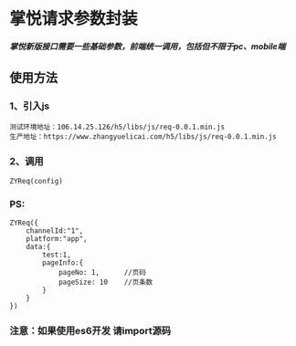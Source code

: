 # 掌悦请求参数封装
##### 掌悦新版接口需要一些基础参数，前端统一调用，包括但不限于pc、mobile端
## 使用方法
### 1、引入js 
	测试环境地址：106.14.25.126/h5/libs/js/req-0.0.1.min.js
	生产地址：https://www.zhangyuelicai.com/h5/libs/js/req-0.0.1.min.js
### 2、调用
	ZYReq(config)
### PS:
	ZYReq({
		channelId:"1",
		platform:"app",
		data:{
			test:1,
			pageInfo:{
				pageNo: 1,      //页码
        		pageSize: 10    //页条数
			}
		}
	})
### 注意：如果使用es6开发 请import源码